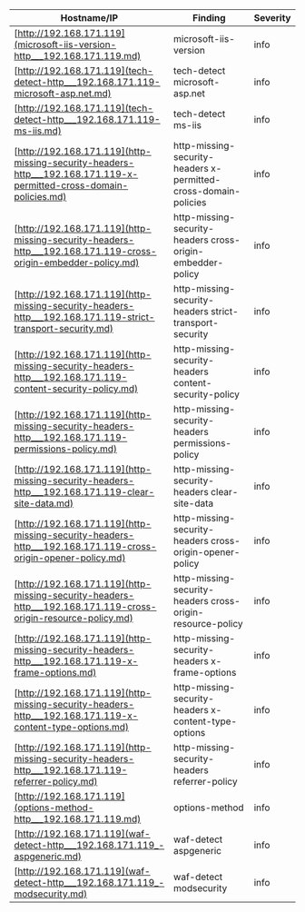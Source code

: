 | Hostname/IP | Finding | Severity |
| --- | --- | --- |
| [http://192.168.171.119](microsoft-iis-version-http___192.168.171.119.md) | microsoft-iis-version  | info |
| [http://192.168.171.119](tech-detect-http___192.168.171.119-microsoft-asp.net.md) | tech-detect microsoft-asp.net | info |
| [http://192.168.171.119](tech-detect-http___192.168.171.119-ms-iis.md) | tech-detect ms-iis | info |
| [http://192.168.171.119](http-missing-security-headers-http___192.168.171.119-x-permitted-cross-domain-policies.md) | http-missing-security-headers x-permitted-cross-domain-policies | info |
| [http://192.168.171.119](http-missing-security-headers-http___192.168.171.119-cross-origin-embedder-policy.md) | http-missing-security-headers cross-origin-embedder-policy | info |
| [http://192.168.171.119](http-missing-security-headers-http___192.168.171.119-strict-transport-security.md) | http-missing-security-headers strict-transport-security | info |
| [http://192.168.171.119](http-missing-security-headers-http___192.168.171.119-content-security-policy.md) | http-missing-security-headers content-security-policy | info |
| [http://192.168.171.119](http-missing-security-headers-http___192.168.171.119-permissions-policy.md) | http-missing-security-headers permissions-policy | info |
| [http://192.168.171.119](http-missing-security-headers-http___192.168.171.119-clear-site-data.md) | http-missing-security-headers clear-site-data | info |
| [http://192.168.171.119](http-missing-security-headers-http___192.168.171.119-cross-origin-opener-policy.md) | http-missing-security-headers cross-origin-opener-policy | info |
| [http://192.168.171.119](http-missing-security-headers-http___192.168.171.119-cross-origin-resource-policy.md) | http-missing-security-headers cross-origin-resource-policy | info |
| [http://192.168.171.119](http-missing-security-headers-http___192.168.171.119-x-frame-options.md) | http-missing-security-headers x-frame-options | info |
| [http://192.168.171.119](http-missing-security-headers-http___192.168.171.119-x-content-type-options.md) | http-missing-security-headers x-content-type-options | info |
| [http://192.168.171.119](http-missing-security-headers-http___192.168.171.119-referrer-policy.md) | http-missing-security-headers referrer-policy | info |
| [http://192.168.171.119](options-method-http___192.168.171.119.md) | options-method  | info |
| [http://192.168.171.119](waf-detect-http___192.168.171.119_-aspgeneric.md) | waf-detect aspgeneric | info |
| [http://192.168.171.119](waf-detect-http___192.168.171.119_-modsecurity.md) | waf-detect modsecurity | info |
